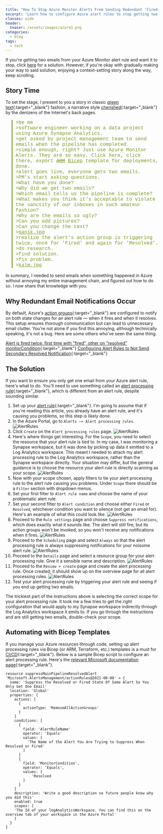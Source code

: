 ```yaml
---
title: "How To Stop Azure Monitor Alerts From Sending Redundant 'Fired' and 'Resolved' Emails"
excerpt: "Learn how to configure Azure alert rules to stop getting two emails when an alert is fired and then resolved."
classes: wide
header:
  teaser: /assets/images/azure3.png
categories:
  - blog
tags:
  - tech
---
```


<style>
    .greentext {
        color: #789922; /* Classic 4chan green text color */
        font-family: 'Courier New', monospace; /* Monospaced font for authenticity */
        margin-left: 20px;
        font-size: 16px;
    }
    blockquote.greentext {
        border-left: 3px solid #789922; /* Adds a green vertical line before the text */
        padding-left: 10px;
    }
    blockquote.greentext a {
        color: #789922; /* Same green color for links */
        text-decoration: underline; /* Maintains the underline for links */
    }
    blockquote.greentext a:hover {
        color: #4d6626; /* Darker or different green on hover for better interaction feedback */
    }
</style>

If you're getting two emails from your Azure Monitor alert rule and want it to stop, click [here](#the-solution) for a solution. However, if you're okay with gradually making your way to said solution, enjoying a context-setting story along the way, keep scrolling.

## Story Time

To set the stage, I present to you a story in classic [green text](https://knowyourmeme.com/memes/greentext-stories){:target="_blank"} fashion, a narrative style [cherished](https://www.reddit.com/r/greentext/){:target="_blank"} by the denizens of the Internet's back pages.

<blockquote class="greentext">
    >be me<br>
    >software engineer working on a data project using Azure Synapse Analytics.<br>
    >get asked by project management team to send emails when the pipeline has completed.<br>
    >simple enough, right? Just use Azure Monitor Alerts. They are so easy. Click here, click there, export <s><a href="https://learn.microsoft.com/en-us/azure/azure-resource-manager/templates/overview" target="_blank">ARM</a></s> <a href="https://learn.microsoft.com/en-us/azure/azure-resource-manager/bicep/overview?tabs=bicep" target="_blank">Bicep</a> template for deployments, done.<br>
    >alert goes live, everyone gets two emails.<br>
    >PM's start asking questions.<br>
    >What have you done?<br>
    >Why did we get two emails?<br>
    >Which email tells us the pipeline is complete?<br>
    >What makes you think it's acceptable to violate the sanctity of our inboxes in such amateur fashion?<br>
    >Why are the emails so ugly?<br>
    >Can you add pictures?<br>
    >Can you change the text?<br>
    ><a href="https://knowyourmeme.com/memes/panik-kalm" target="_blank">panik.jpg</a><br>
    >realize the alert's action group is triggering twice, once for 'Fired' and again for 'Resolved'.<br>
    >do research.<br>
    >find solution.<br>
    >fix problem.<br>
    ><a href="https://knowyourmeme.com/memes/panik-kalm" target="_blank">kalm.jpg</a>
</blockquote>

In summary, I needed to send emails when something happened in Azure without annoying my entire management chain, and figured out how to do so. I now share that knowledge with you.

## Why Redundant Email Notifications Occur

By default, Azure's [action groups](https://learn.microsoft.com/en-us/azure/azure-monitor/alerts/action-groups){:target="_blank"} are configured to notify on both state changes for an alert rule — when it fires and when it resolves. This setup ensures thorough communication but can lead to unnecessary email clutter. You're not alone if you find this annoying, although technically speaking, it's not a bug. Here are some others who've seen the same thing.

[Alert is fired twice: first time with "fired", other on "resolved" monitorCondition](https://github.com/MicrosoftDocs/azure-docs/issues/57247){:target="_blank"}
[Configuring Alert Rules to Not Send Secondary Resolved Notification](https://learn.microsoft.com/en-us/answers/questions/202429/configuring-alert-rules-to-not-send-secondary-reso){:target="_blank"}

## The Solution

If you want to ensure you only get one email from your Azure alert rule, here's what to do. You'll need to use something called an [alert processing rule](https://learn.microsoft.com/en-us/azure/azure-monitor/alerts/alerts-processing-rules?tabs=portal){:target="_blank"}, which is different from an alert rule, despite sounding similar.

1. Set up your [alert rule](https://learn.microsoft.com/en-us/azure/azure-monitor/alerts/alerts-types){:target="_blank"}. I'm going to assume that if you're reading this article, you already have an alert rule, and it's causing you problems, so this step is likely done.
2. In the Azure Portal, go to `Alerts –> Alert processing rules`.
    ![AlertRules](/assets/images/alertprocessingrules.png)
3. Click `Create` on the `Alert processing rules` page.
    ![AlertRules](/assets/images/alertprocessingrules-2.png)
4. Here's where things get interesting. For the `Scope`, you need to select the resource that your alert rule is tied to. In my case, I was monitoring a Synapse workspace, but it was done by picking up data it emitted to a Log Analytics workspace. This meant I needed to attach my alert processing rule to the Log Analytics workspace, rather than the Synapse workspace directly. Your situation may differ, but the general guidance is to choose the resource your alert rule is directly scanning as your scope.
    ![AlertRules](/assets/images/scope.png)
5. Now with your scope chosen, apply filters to tie your alert processing rule to the alert rule causing you problems. Under `Scope` there should be a `Filter` section with dropdown menus.
6. Set your first filter to `Alert rule name` and choose the name of your problematic alert rule.
7. Set your second filter to `Alert condition` and choose either `Fired` or `Resolved`, whichever condition you want to silence (not get an email for). Here's an example of what this could look like.
    ![AlertRules](/assets/images/scopeandfilter.png)
8. Proceed to the `Rule settings` page and choose `Suppress notifications`, which does exactly what it sounds like. The alert will still fire, but its action groups won't be invoked, so you won't receive any notifications when it fires.
    ![AlertRules](/assets/images/rulesettings.png)
9. Proceed to the `Scheduling` page and select `Always` so that the alert processing rule is always suppressing notifications for your noisome alert rule.
    ![AlertRules](/assets/images/scheduling.png)
10. Proceed to the `Details` page and select a resource group for your alert processing rule. Give it a sensible name and description.
    ![AlertRules](/assets/images/detailsscreen.png)
11. Proceed to the `Review + create` page and create the alert processing rule. Once created, it should show up on the overview page for all alert processing rules.
    ![AlertRules](/assets/images/createdalertprocessingrule.png)
12. Test your alert processing rule by triggering your alert rule and seeing if you end up getting two emails.

The trickiest part of the instructions above is selecting the correct scope for your alert processing rule. It took me a few tries to get the right configuration that would apply to my Synapse workspace indirectly through the Log Analytics workspace it emits to. If you go through the instructions and are still getting two emails, double-check your scope.

## Automating with Bicep Templates

If you manage your Azure resources through code, setting up alert processing rules via Bicep (or ARM, Terraform, etc.) templates is a must for [CI/CD](https://en.wikipedia.org/wiki/CI/CD){:target="_blank"}. Below is a sample Bicep script to configure an alert processing rule. Here's the [relevant Microsoft documentation page](https://learn.microsoft.com/en-us/azure/templates/microsoft.alertsmanagement/actionrules?pivots=deployment-language-bicep){:target="_blank"}.

```bicep
resource suppressMainPipelineResolvedAlert 'Microsoft.AlertsManagement/actionRules@2021-08-08' = {
  name: 'Suppress the Resolved or Fired State Of Some Alert So You Only Get One Email'
  location: 'Global'
  properties: {
    actions: [
      {
        actionType: 'RemoveAllActionGroups'
      }
    ]
    conditions: [
      {
        field: 'AlertRuleName'
        operator: 'Equals'
        values: [
          'The Name of the Alert You Are Trying to Suppress When Resolved or Fired'
        ]
      }
      {
        field: 'MonitorCondition',
        operator: 'Equals',
        values: [
            'Resolved
        ]
      }
    ]
    description: 'Write a good description so future people know why you did this'
    enabled: true
    scopes: [
    'The Id of your logAnalyticsWorkspace. You can find this on the overview tab of your workspace in the Azure Portal'
    ]
  }
}
```
